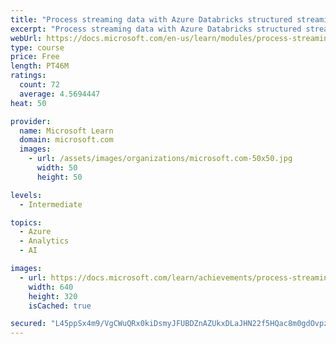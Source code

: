```yaml
---
title: "Process streaming data with Azure Databricks structured streaming"
excerpt: "Process streaming data with Azure Databricks structured streaming"
webUrl: https://docs.microsoft.com/en-us/learn/modules/process-streaming-data-azure-databricks-structured-streaming/
type: course
price: Free
length: PT46M
ratings:
  count: 72
  average: 4.5694447
heat: 50

provider:
  name: Microsoft Learn
  domain: microsoft.com
  images:
    - url: /assets/images/organizations/microsoft.com-50x50.jpg
      width: 50
      height: 50

levels:
  - Intermediate

topics:
  - Azure
  - Analytics
  - AI

images:
  - url: https://docs.microsoft.com/learn/achievements/process-streaming-data-azure-databricks-structured-streaming-social.png
    width: 640
    height: 320
    isCached: true

secured: "L45ppSx4m9/VgCWuQRx0kiDsmyJFUBDZnAZUkxDLaJHN22f5HQac8m0gdOvpzLddoyBS2WieT6yBj71A7H8TCkiC86nBd0t0Yx21dOez98+cvQKX+EKvlFwsXQC2224tiOvooOwWZs+u/t/xhv9xtOK6tLQom3jlpgiDxDwss2+DBSy4eLLpwwNfTpphWPYo2F2SAFrvetLt+4WkrrrjhiBGnJT2tejdK+NmJTA6fezeyO3cJ2fa7RaoCc5tdAfZ0oL6I7fSX/BLoT6YgVmnt18rIfGvJoTv2YBMqP5ju8KkvTlh/1BKVvKUkIP8g4BlnatO4+OOQa74a8zN8rk7c5PhYRVNkIspo00I94HWe5cwXyTZnNPhGNltT2QNL7GD5GTVJbSWC7A8H73vjnCzuDb84npuwRce0MrNQt4j4y4=;vpQyEid15zQSLdD961UKjA=="
---
```



